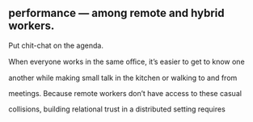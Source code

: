 ## performance — among remote and hybrid workers.

Put chit-chat on the agenda.

When everyone works in the same oﬃce, it’s easier to get to know one

another while making small talk in the kitchen or walking to and from

meetings. Because remote workers don’t have access to these casual

collisions, building relational trust in a distributed setting requires